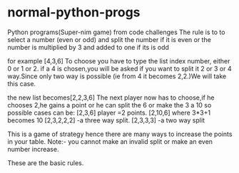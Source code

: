 # normal-python-progs

Python programs(Super-nim game) from code challenges
The rule is to to select a number (even or odd) and split the number if it is even or the number is multiplied by 3 and added to one if its is odd

for example [4,3,6]
To choose you have to type the list index number, either 0 or 1 or 2.
if a 4 is chosen,you will be asked if you want to split it 2 or 3 or 4 way.Since only two way is possible (ie from 4 it becomes 2,2.)We will take this case.

the new list becomes[2,2,3,6]
The next player now has to choose,if he chooses 2,he gains a point or he can split the 6 or make the 3 a 10
so possible cases can be:
[2,3,6]   player =2 points.
[2,10,6] where 3*3+1 becomes 10
[2,3,2,2,2] -a three way split.
[2,3,3,3] -a two way split

This is a game of strategy hence there are many ways to increase the points in your table.
Note:- you cannot make an invalid split or make an even number increase.

These are the basic rules.
